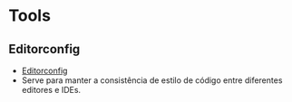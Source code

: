 # Tools

## Editorconfig

- [Editorconfig](https://editorconfig.org/)
- Serve para manter a consistência de estilo de código entre diferentes editores e IDEs.



